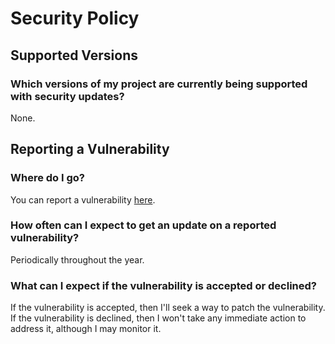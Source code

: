 # Security Policy

## Supported Versions

### Which versions of my project are currently being supported with security updates?
None.

## Reporting a Vulnerability
### Where do I go?
You can report a vulnerability [here](https://github.com/nathandeflavis/ClickStart/security/advisories/new).

### How often can I expect to get an update on a reported vulnerability?
Periodically throughout the year.

### What can I expect if the vulnerability is accepted or declined?
If the vulnerability is accepted, then I'll seek a way to patch the vulnerability.
If the vulnerability is declined, then I won't take any immediate action to address it, although I may monitor it.
